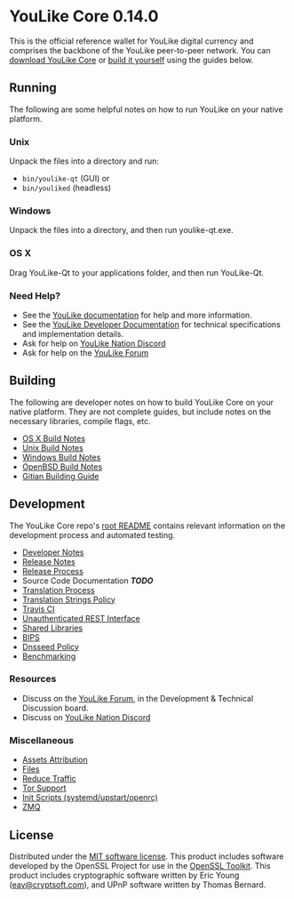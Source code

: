 YouLike Core 0.14.0
=====================

This is the official reference wallet for YouLike digital currency and comprises the backbone of the YouLike peer-to-peer network. You can [download YouLike Core](https://www.youlike.org/downloads/) or [build it yourself](#building) using the guides below.

Running
---------------------
The following are some helpful notes on how to run YouLike on your native platform.

### Unix

Unpack the files into a directory and run:

- `bin/youlike-qt` (GUI) or
- `bin/youliked` (headless)

### Windows

Unpack the files into a directory, and then run youlike-qt.exe.

### OS X

Drag YouLike-Qt to your applications folder, and then run YouLike-Qt.

### Need Help?

* See the [YouLike documentation](https://docs.youlike.org)
for help and more information.
* See the [YouLike Developer Documentation](https://youlike-docs.github.io/) 
for technical specifications and implementation details.
* Ask for help on [YouLike Nation Discord](http://youlikechat.org)
* Ask for help on the [YouLike Forum](https://youlike.org/forum)

Building
---------------------
The following are developer notes on how to build YouLike Core on your native platform. They are not complete guides, but include notes on the necessary libraries, compile flags, etc.

- [OS X Build Notes](build-osx.md)
- [Unix Build Notes](build-unix.md)
- [Windows Build Notes](build-windows.md)
- [OpenBSD Build Notes](build-openbsd.md)
- [Gitian Building Guide](gitian-building.md)

Development
---------------------
The YouLike Core repo's [root README](/README.md) contains relevant information on the development process and automated testing.

- [Developer Notes](developer-notes.md)
- [Release Notes](release-notes.md)
- [Release Process](release-process.md)
- Source Code Documentation ***TODO***
- [Translation Process](translation_process.md)
- [Translation Strings Policy](translation_strings_policy.md)
- [Travis CI](travis-ci.md)
- [Unauthenticated REST Interface](REST-interface.md)
- [Shared Libraries](shared-libraries.md)
- [BIPS](bips.md)
- [Dnsseed Policy](dnsseed-policy.md)
- [Benchmarking](benchmarking.md)

### Resources
* Discuss on the [YouLike Forum](https://youlike.org/forum), in the Development & Technical Discussion board.
* Discuss on [YouLike Nation Discord](http://youlikechat.org)

### Miscellaneous
- [Assets Attribution](assets-attribution.md)
- [Files](files.md)
- [Reduce Traffic](reduce-traffic.md)
- [Tor Support](tor.md)
- [Init Scripts (systemd/upstart/openrc)](init.md)
- [ZMQ](zmq.md)

License
---------------------
Distributed under the [MIT software license](/COPYING).
This product includes software developed by the OpenSSL Project for use in the [OpenSSL Toolkit](https://www.openssl.org/). This product includes
cryptographic software written by Eric Young ([eay@cryptsoft.com](mailto:eay@cryptsoft.com)), and UPnP software written by Thomas Bernard.
